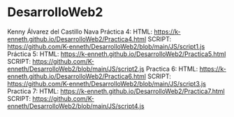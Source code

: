 # DesarrolloWeb2
Kenny Álvarez del Castillo Nava
Práctica 4:
HTML: 
https://k-enneth.github.io/DesarrolloWeb2/Practica4.html
SCRIPT:
https://github.com/K-enneth/DesarrolloWeb2/blob/main/JS/script1.js
Práctica 5:
HTML: 
https://k-enneth.github.io/DesarrolloWeb2/Practica5.html
SCRIPT:
https://github.com/K-enneth/DesarrolloWeb2/blob/main/JS/script2.js
Practica 6: 
HTML:
https://k-enneth.github.io/DesarrolloWeb2/Practica6.html
SCRIPT:
https://github.com/K-enneth/DesarrolloWeb2/blob/main/JS/script3.js
Practica 7:
HTML:
https://k-enneth.github.io/DesarrolloWeb2/Practica7.html
SCRIPT:
https://github.com/K-enneth/DesarrolloWeb2/blob/main/JS/script4.js
